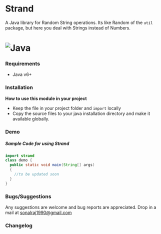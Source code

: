 Strand
======

A Java library for Random String operations. Its like Random of the `util` package, but here you deal with Strings instead of Numbers.

# ![](http://wissrech.ins.uni-bonn.de/misc/java/java.gif "Java")

### Requirements
* Java v6+

### Installation 
__How to use this module in your project__
* Keep the file in your project folder and `import` locally
* Copy the source files to your java installation directory and make it available globally.

### Demo 

##### Sample Code for using Strand
```java
import strand
class demo {
  public static void main(String[] args)
  {
    //to be updated soon
  }
}
```

### Bugs/Suggestions
Any suggestions are welcome and bug reports are appreciated. Drop in a mail at sonalraj1990@gmail.com

### Changelog


